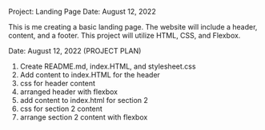 Project: Landing Page
Date: August 12, 2022

This is me creating a basic landing page. The website will include a header, content, and a footer. This  project will utilize HTML, CSS, and Flexbox. 

Date: August 12, 2022 (PROJECT PLAN)
1) Create README.md, index.HTML, and stylesheet.css
2) Add content to index.HTML for the header
3) css for header content
4) arranged header with flexbox
5) add content to index.html for section 2
6) css for section 2 content
7) arrange section 2 content with flexbox
